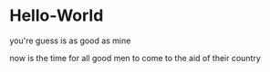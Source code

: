# Hello-World
you're guess is as good as mine

now is the time for all good men to come to the aid of their country
